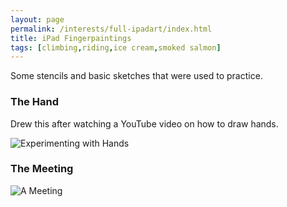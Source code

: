 ```yaml
---
layout: page
permalink: /interests/full-ipadart/index.html
title: iPad Fingerpaintings
tags: [climbing,riding,ice cream,smoked salmon]
---
```


Some stencils and basic sketches that were used to practice.

### The Hand

Drew this after watching a YouTube video on how to draw hands.

![Experimenting with Hands](pencil-hand.png)

### The Meeting

![A Meeting](pencil-chairs.png)

